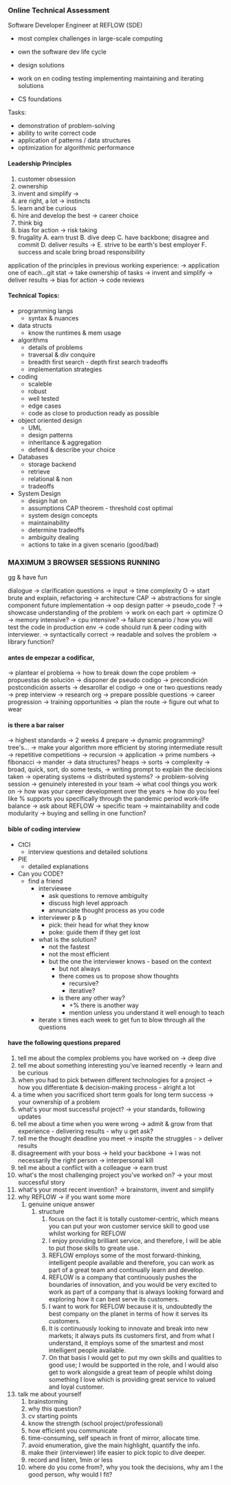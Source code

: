 ### Online Technical Assessment

Software Developer Engineer at REFLOW (SDE)

- most complex challenges in large-scale computing
- own the software dev life cycle
- design solutions
- work on en coding testing implementing maintaining and iterating solutions

- CS foundations

Tasks:

- demonstration of problem-solving
- ability to write correct code
- application of patterns / data structures
- optimization for algorithmic performance

#### Leadership Principles

1. customer obsession
2. ownership
3. invent and simplify ->
4. are right, a lot -> instincts
5. learn and be curious
6. hire and develop the best -> career choice
7. think big
8. bias for action -> risk taking
9. frugality
A. earn trust
B. dive deep
C. have backbone; disagree and commit
D. deliver results ->
E. strive to be earth's best employer
F. success and scale bring broad responsibility


application of the principles in previous working experience: -> application one of each...git stat
  -> take ownership of tasks
  -> invent and simplify
  -> deliver results 
  -> bias for action
  -> code reviews

#### Technical Topics:

- programming langs
    - syntax & nuances
- data structs
    - know the runtimes & mem usage
- algorithms
    - details of problems
    - traversal & div conquire
    - breadth first search - depth first search tradeoffs
    - implementation strategies
- coding
    - scaleble
    - robust
    - well tested
    - edge cases
    - code as close to production ready as possible
- object oriented design
    - UML
    - design patterns
    - inheritance & aggregation
    - defend & describe your choice
- Databases
    - storage backend
    - retrieve
    - relational & non
    - tradeoffs
- System Design
    - design hat on
    - assumptions CAP theorem - threshold cost optimal
    - system design concepts
    - maintainability
    - determine tradeoffs
    - ambiguity dealing
    - actions to take in a given scenario (good/bad)

### MAXIMUM 3 BROWSER SESSIONS RUNNING 

gg & have fun

dialogue -> clarification questions
  -> input
  -> time complexity O
    -> start brute and explain, refactoring
  -> architecture CAP
    -> abstractions for single component future implementation
  -> oop design patter
  -> pseudo_code ?
    -> showcase understanding of the problem
    -> work on each part
      -> optimize O
  -> memory intensive?
  -> cpu intensive?
  -> failure scenario / how you will test the code in production env
  -> code should run & peer coding with interviewer.
    -> syntactically correct
    -> readable and solves the problem
    -> library function?

#### antes de empezar a codificar,
  -> plantear el problema 
    -> how to break down the cope problem
  -> propuestas de solución
  -> disponer de pseudo codigo
  -> precondición postcondición asserts
  -> desarollar el codigo
  -> one or two questions ready
      -> prep interview
        -> research org
        -> prepare possible questions
        -> career progression
        -> training opportunities
        -> plan the route
        -> figure out what to wear
#### is there a bar raiser
  -> highest standards
  -> 2 weeks 4 prepare
  -> dynamic programming? tree's...
      -> make your algorithm more efficient by storing intermediate result
      -> repetitive competitions
      -> recursion
      -> application
          -> prime numbers
          -> fibonacci
          -> mander
  -> data structures? heaps -> sorts -> complexity -> broad, quick, sort, do some tests, 
  -> writing prompt to explain the decisions taken
  -> operating systems
  -> distributed systems? 
  -> problem-solving session
  -> genuinely interested in your team
  -> what cool things you work on
  -> how was your career development over the years
  -> how do you feel like % supports you specifically through the pandemic period work-life balance 
  -> ask about REFLOW
  -> specific team
  -> maintainability and code modularity -> buying and selling in one function?


#### bible of coding interview
- CtCI
  - interview questions and detailed solutions
- PIE
  - detailed explanations
- Can you CODE?
  - find a friend
    - interviewee
      - ask questions to remove ambiguity
      - discuss high level approach
      - annunciate thought process as you code
    - interviewer p & p
      - pick: their head for what they know
      - poke: guide them if they get lost
    - what is the solution?
      - not the fastest 
      - not the most efficient
      - but the one the interviewer knows - based on the context
        - but not always
        - there comes us to propose show thoughts
          - recursive?
          - iterative?
        - is there any other way?
          - +% there is another way
          - mention unless you understand it well enough to teach
    - iterate x times each week to get fun to blow through all the questions

#### have the following questions prepared
1. tell me about the complex problems you have worked on -> deep dive
2. tell me about something interesting you've learned recently -> learn and be curious
3. when you had to pick between different technologies for a project -> how you differentiate & decision-making process - alright a lot
4. a time when you sacrificed short term goals for long term success -> your ownership of a problem
5. what's your most successful project? -> your standards, following updates
6. tell me about a time when you were wrong -> admit & grow from that experience - delivering results - why u get ask?
7. tell me the thought deadline you meet -> inspite the struggles - > deliver results
8. disagreement with your boss -> held your backbone -> I was not necessarily the right person -> interpersonal kill
9. tell me about a conflict with a colleague -> earn trust
10. what's the most challenging project you've worked on? -> your most successful story
11. what's your most recent invention? -> brainstorm, invent and simplify
12. why REFLOW -> if you want some more
    1. genuine unique answer
       1. structure
          1. focus on the fact it is totally customer-centric, which means you can put your won customer service skill to good use whilst working for REFLOW
          2. I enjoy providing brilliant service, and therefore, I will be able to put those skills to greate use.
          3. REFLOW employs some of the most forward-thinking, intelligent people available and therefore, you can work as part of a great team and continually learn and develop.
          4. REFLOW is a company that continuously pushes the boundaries of innovation, and you would be very excited to work as part of a company that is always looking forward and exploring how it can best serve its customers.
          5. I want to work for REFLOW because it is, undoubtedly the best company on the planet in terms of how it serves its customers.
          6. It is continuously looking to innovate and break into new markets; it always puts its customers first, and from what I understand, it employs some of the smartest and most intelligent people available.
          7. On that basis I would get to put my own skills and qualities to good use; I would be supported in the role, and I would also get to work alongside a great team of people whilst doing something I love which is providing great service to valued and loyal customer.
13. talk me about yourself 
    1. brainstorming
    2. why this question?
    3. cv starting points
    4. know the strength (school project/professional)
    5. how efficient you communicate
    6. time-consuming, self speach in front of mirror, allocate time.
    7. avoid enumeration, give the main highlight, quantify the info.
    8. make their (interviewer) life easier to pick topic to dive deeper.
    9. record and listen, 1min or less
    10. where do you come from?, why you took the decisions, why am I the good person, why would I fit?

